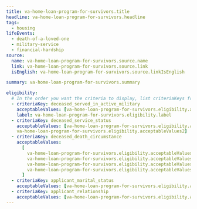 ```yaml
---
title: va-home-loan-program-for-survivors.title
headline: va-home-loan-program-for-survivors.headline
tags:
  - housing
lifeEvents:
  - death-of-a-loved-one
  - military-service
  - financial-hardship
source:
  name: va-home-loan-program-for-survivors.source.name
  link: va-home-loan-program-for-survivors.source.link
  isEnglish: va-home-loan-program-for-survivors.source.linkIsEnglish

summary: va-home-loan-program-for-survivors.summary

eligibility:
  # In the order you want the criteria to display, list criteriaKeys from the csv here, each followed by a comma-separated list of which values indicate eligibility for that criteria. Wrap individual values in quotes if they have inner commas.
  - criteriaKey: deceased_served_in_active_military
    acceptableValues: [va-home-loan-program-for-survivors.eligibility.acceptableValues]
    label: va-home-loan-program-for-survivors.eligibility.label
  - criteriaKey: deceased_service_status
    acceptableValues: [va-home-loan-program-for-survivors.eligibility.acceptableValues1, 
    va-home-loan-program-for-survivors.eligibility.acceptableValues2]
  - criteriaKey: deceased_death_circumstance
    acceptableValues:
      [
        va-home-loan-program-for-survivors.eligibility.acceptableValues3,
        va-home-loan-program-for-survivors.eligibility.acceptableValues4,
        va-home-loan-program-for-survivors.eligibility.acceptableValues5,
        va-home-loan-program-for-survivors.eligibility.acceptableValues6,
      ]
  - criteriaKey: applicant_marital_status
    acceptableValues: [va-home-loan-program-for-survivors.eligibility.acceptableValues7]
  - criteriaKey: applicant_relationship
    acceptableValues: [va-home-loan-program-for-survivors.eligibility.acceptableValues8]
---
```

